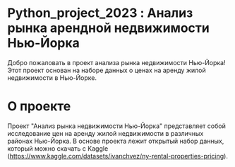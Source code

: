 # Python_project_2023 : Анализ рынка арендной недвижимости Нью-Йорка

Добро пожаловать в проект анализа рынка недвижимости Нью-Йорка! Этот проект основан на наборе данных о ценах на аренду жилой недвижимости в Нью-Йорке.

# О проекте
Проект "Анализ рынка недвижимости Нью-Йорка" представляет собой исследование цен на аренду жилой недвижимости в различных районах Нью-Йорка. В основе проекта лежит открытый набор данных, который можно скачать с Kaggle (https://www.kaggle.com/datasets/ivanchvez/ny-rental-properties-pricing).


